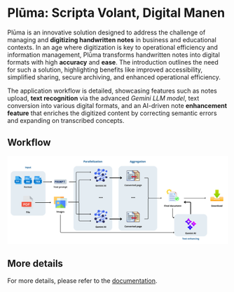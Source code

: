 # Plūma: Scripta Volant, Digital Manen
Plūma is an innovative solution designed to address the challenge of managing and **digitizing handwritten notes** in business and educational contexts. In an age where digitization is key to operational efficiency and information management, Plūma transforms handwritten notes into digital formats with high **accuracy** and **ease**. The introduction outlines the need for such a solution, highlighting benefits like improved accessibility, simplified sharing, secure archiving, and enhanced operational efficiency.

The application workflow is detailed, showcasing features such as notes upload, **text recognition** via the advanced _Gemini LLM model_, text conversion into various digital formats, and an AI-driven note **enhancement feature** that enriches the digitized content by correcting semantic errors and expanding on transcribed concepts.

## Workflow
![Workflow](workflow.png)

## More details
For more details, please refer to the [documentation](Documentation.pdf).
